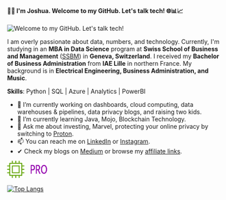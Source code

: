 #### ✌🏽 I'm Joshua. Welcome to my GitHub. Let's talk tech! 🌐📊📈
![Welcome to my GitHub. Let's talk tech!](https://media1.giphy.com/media/v1.Y2lkPTc5MGI3NjExcWZvNjF6eDhqaXJhc3plZzAxOHV4bmxmOGw3bTM4N3l0dWFtdDR2aCZlcD12MV9pbnRlcm5hbF9naWZfYnlfaWQmY3Q9Zw/dWesBcTLavkZuG35MI/giphy.gif)

I am overly passionate about data, numbers, and technology. Currently, I'm studying in an **MBA in Data Science** program at **Swiss School of Business and Management** ([SSBM](https://www.ssbm.ch/)) in **Geneva, Switzerland**. I received my **Bachelor of Business Administration** from **IAE Lille** in northern France. My background is in **Electrical Engineering, Business Administration, and Music**. 

**Skills**: Python | SQL | Azure | Analytics | PowerBI

- 🔭 I’m currently working on dashboards, cloud computing, data warehouses & pipelines, data privacy blogs, and raising two kids. 
- 🌱 I’m currently learning Java, Mojo, Blockchain Technology.
- 💬 Ask me about investing, Marvel, protecting your online privacy by switching to [Proton](https://go.getproton.me/SHfq). 
- 📫 You can reach me on [LinkedIn](https://www.linkedin.com/in/mrnichols/) or [Instagram](https://www.instagram.com/nichols.tech/).
- ✔ Check my blogs on [Medium](https://medium.com/@nichols.tech) or browse my [affiliate links](https://linktr.ee/mrnichols).

<a href='https://docs.github.com/en/developers'><img src='https://raw.githubusercontent.com/acervenky/animated-github-badges/master/assets/devbadge.gif' width='40' height='40'></a> <a href='https://github.com/pricing'><img src='https://raw.githubusercontent.com/acervenky/animated-github-badges/master/assets/pro.gif' width='40' height='40'></a> 

[![Top Langs](https://github-readme-stats.vercel.app/api/top-langs/?username=Nichols-Tech)](https://github.com/anuraghazra/github-readme-stats)
